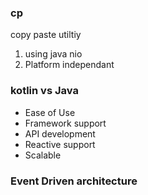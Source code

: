 ### cp
copy paste utiltiy
1. using java nio 
2. Platform independant

### kotlin vs Java

- Ease of Use
- Framework support
- API development
- Reactive support
- Scalable

### Event Driven architecture
>

